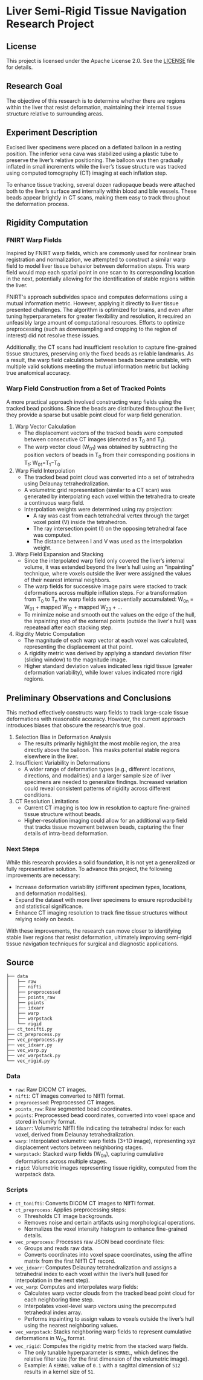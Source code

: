# Liver Semi-Rigid Tissue Navigation Research Project

## License

This project is licensed under the Apache License 2.0. See the [LICENSE](LICENSE) file for details.

## Research Goal

The objective of this research is to determine whether there are regions within the liver that resist deformation, maintaining their internal tissue structure relative to surrounding areas.

## Experiment Description

Excised liver specimens were placed on a deflated balloon in a resting position. The inferior vena cava was stabilized using a plastic tube to preserve the liver’s relative positioning. The balloon was then gradually inflated in small increments while the liver’s tissue structure was tracked using computed tomography (CT) imaging at each inflation step.

To enhance tissue tracking, several dozen radiopaque beads were attached both to the liver’s surface and internally within blood and bile vessels. These beads appear brightly in CT scans, making them easy to track throughout the deformation process.

## Rigidity Computation

### FNIRT Warp Fields

Inspired by FNIRT warp fields, which are commonly used for nonlinear brain registration and normalization, we attempted to construct a similar warp field to model liver tissue behavior between deformation steps. This warp field would map each spatial point in one scan to its corresponding location in the next, potentially allowing for the identification of stable regions within the liver.

FNIRT's approach subdivides space and computes deformations using a mutual information metric. However, applying it directly to liver tissue presented challenges. The algorithm is optimized for brains, and even after tuning hyperparameters for greater flexibility and resolution, it required an unfeasibly large amount of computational resources. Efforts to optimize preprocessing (such as downsampling and cropping to the region of interest) did not resolve these issues.

Additionally, the CT scans had insufficient resolution to capture fine-grained tissue structures, preserving only the fixed beads as reliable landmarks. As a result, the warp field calculations between beads became unstable, with multiple valid solutions meeting the mutual information metric but lacking true anatomical accuracy.

### Warp Field Construction from a Set of Tracked Points

A more practical approach involved constructing warp fields using the tracked bead positions. Since the beads are distributed throughout the liver, they provide a sparse but usable point cloud for warp field generation.

1. Warp Vector Calculation
    * The displacement vectors of the tracked beads were computed between consecutive CT images (denoted as T<sub>0</sub> and T<sub>1</sub>).
    * The warp vector cloud (W<sub>01</sub>) was obtained by subtracting the position vectors of beads in T<sub>0</sub> from their corresponding positions in T<sub>1</sub>: W<sub>01</sub>=T<sub>1</sub>−T<sub>0</sub>
2. Warp Field Interpolation
    * The tracked bead point cloud was converted into a set of tetrahedra using Delaunay tetrahedralization.
    * A volumetric grid representation (similar to a CT scan) was generated by interpolating each voxel within the tetrahedra to create a continuous warp field.
    * Interpolation weights were determined using ray projection:
      * A ray was cast from each tetrahedral vertex through the target voxel point (V) inside the tetrahedron.
      * The ray intersection point (I) on the opposing tetrahedral face was computed.
      * The distance between I and V was used as the interpolation weight.
3. Warp Field Expansion and Stacking
    * Since the interpolated warp field only covered the liver’s internal volume, it was extended beyond the liver’s hull using an "inpainting" technique, where voxels outside the liver were assigned the values of their nearest internal neighbors.
    * The warp fields for successive image pairs were stacked to track deformations across multiple inflation steps. For a transformation from T<sub>0</sub> to T<sub>n</sub> the warp fields were sequentially accumulated: W<sub>0n</sub> = W<sub>01</sub> + mapped W<sub>12</sub> + mapped W<sub>23</sub> + ...
    * To minimize noise and smooth out the values on the edge of the hull, the inpainting step of the external points (outside the liver's hull) was repeatead after each stacking step.
4. Rigidity Metric Computation
    * The magnitude of each warp vector at each voxel was calculated, representing the displacement at that point.
    * A rigidity metric was derived by applying a standard deviation filter (sliding window) to the magnitude image.
    * Higher standard deviation values indicated less rigid tissue (greater deformation variability), while lower values indicated more rigid regions.

## Preliminary Observations and Conclusions

This method effectively constructs warp fields to track large-scale tissue deformations with reasonable accuracy. However, the current approach introduces biases that obscure the research’s true goal.

1. Selection Bias in Deformation Analysis
    * The results primarily highlight the most mobile region, the area directly above the balloon. This masks potential stable regions elsewhere in the liver.
2. Insufficient Variability in Deformations
    * A wider range of deformation types (e.g., different locations, directions, and modalities) and a larger sample size of liver specimens are needed to generalize findings. Increased variation could reveal consistent patterns of rigidity across different conditions.
3. CT Resolution Limitations
    * Current CT imaging is too low in resolution to capture fine-grained tissue structure without beads.
    * Higher-resolution imaging could allow for an additional warp field that tracks tissue movement between beads, capturing the finer details of intra-bead deformation.

### Next Steps

While this research provides a solid foundation, it is not yet a generalized or fully representative solution. To advance this project, the following improvements are necessary:

* Increase deformation variability (different specimen types, locations, and deformation modalities).
* Expand the dataset with more liver specimens to ensure reproducibility and statistical significance.
* Enhance CT imaging resolution to track fine tissue structures without relying solely on beads.

With these improvements, the research can move closer to identifying stable liver regions that resist deformation, ultimately improving semi-rigid tissue navigation techniques for surgical and diagnostic applications.

## Source

```
├── data
│   ├── raw
│   ├── nifti
│   ├── preprocessed
│   ├── points_raw
│   ├── points
│   ├── idxarr
│   ├── warp
│   ├── warpstack
│   └── rigid
├── ct_tonifti.py
├── ct_preprocess.py
├── vec_preprocess.py
├── vec_idxarr.py
├── vec_warp.py
├── vec_warpstack.py
└── vec_rigid.py
```

### Data

* `raw`: Raw DICOM CT images.
* `nifti`: CT images converted to NIfTI format.
* `preprocessed`: Preprocessed CT images.
* `points_raw`: Raw segmented bead coordinates.
* `points`: Preprocessed bead coordinates, converted into voxel space and stored in NumPy format.
* `idxarr`: Volumetric NIfTI file indicating the tetrahedral index for each voxel, derived from Delaunay tetrahedralization.
* `warp`: Interpolated volumetric warp fields (3+1D image), representing xyz displacement vectors between neighboring stages.
* `warpstack`: Stacked warp fields (W<sub>0n</sub>), capturing cumulative deformations across multiple stages.
* `rigid`: Volumetric images representing tissue rigidity, computed from the warpstack data.

### Scripts

* `ct_tonifti`: Converts DICOM CT images to NIfTI format.
* `ct_preprocess`: Applies preprocessing steps:
  * Thresholds CT image backgrounds.
  * Removes noise and certain artifacts using morphological operations.
  * Normalizes the voxel intensity histogram to enhance fine-grained details.
* `vec_preprocess`: Processes raw JSON bead coordinate files:
  * Groups and reads raw data.
  * Converts coordinates into voxel space coordinates, using the affine matrix from the first NIfTI CT record.
* `vec_idxarr`: Computes Delaunay tetrahedralization and assigns a tetrahedral index to each voxel within the liver’s hull (used for interpolation in the next step).
* `vec_warp`: Computes and interpolates warp fields:
  * Calculates warp vector clouds from the tracked bead point cloud for each neighboring time step.
  * Interpolates voxel-level warp vectors using the precomputed tetrahedral index array.
  * Performs inpainting to assign values to voxels outside the liver’s hull using the nearest neighboring values.
* `vec_warpstack`: Stacks neighboring warp fields to represent cumulative deformations in W<sub>0n</sub> format.
* `vec_rigid`: Computes the rigidity metric from the stacked warp fields.
  * The only tunable hyperparameter is `KERNEL`, which defines the relative filter size (for the first dimension of the volumetric image).
  * Example: A `KERNEL` value of `0.1` with a sagittal dimension of `512` results in a kernel size of `51`.